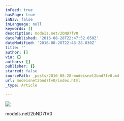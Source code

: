 ```yaml
---
inFeed: true
hasPage: true
inNav: false
inLanguage: null
keywords: []
description: modeIs.net/2bND7fV0
datePublished: '2016-08-28T22:47:52.050Z'
dateModified: '2016-08-28T22:43:28.830Z'
title: ''
author: []
via: {}
authors: []
publisher: {}
starred: false
sourcePath: _posts/2016-08-28-modeisnet2bnd7fv0.md
url: modeisnet2bnd7fv0/index.html
_type: Article

---
```

![](https://the-grid-user-content.s3-us-west-2.amazonaws.com/8d2f8b92-ffdd-4445-ab48-07ac2cc50107.jpg)

modeIs.net/2bND7fV0